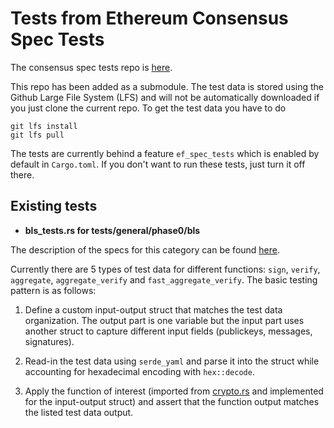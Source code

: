 # Tests from Ethereum Consensus Spec Tests

The consensus spec tests repo is [here](https://github.com/ethereum/consensus-spec-tests).

This repo has been added as a submodule. The test data is stored using the Github Large File System (LFS) and will not be automatically downloaded if you just clone the current repo. To get the test data you have to do

```
git lfs install
git lfs pull
``` 

The tests are currently behind a feature `ef_spec_tests` which is enabled by default in `Cargo.toml`. If you don't want to run these tests, just turn it off there.

## Existing tests
* **bls_tests.rs for tests/general/phase0/bls**

The description of the specs for this category can be found [here](https://github.com/ethereum/consensus-specs/tree/master/tests/formats/bls).

Currently there are 5 types of test data for different functions: `sign`, `verify`, `aggregate`, `aggregate_verify` and `fast_aggregate_verify`. The basic testing pattern is as follows:

1. Define a custom input-output struct that matches the test data organization. The output part is one variable but the input part uses another struct to capture different input fields (publickeys, messages, signatures).

2. Read-in the test data using `serde_yaml` and parse it into the struct while accounting for hexadecimal encoding with `hex::decode`.

3. Apply the function of interest (imported from [crypto.rs](https://github.com/ralexstokes/ethereum_consensus/blob/main/src/crypto.rs) and implemented for the input-output struct) and assert that the function output matches the listed test data output.
